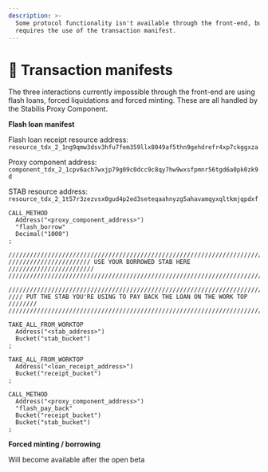 ```yaml
---
description: >-
  Some protocol functionality isn't available through the front-end, but
  requires the use of the transaction manifest.
---
```


# 🧾 Transaction manifests

The three interactions currently impossible through the front-end are using flash loans, forced liquidations and forced minting. These are all handled by the Stabilis Proxy Component.

**Flash loan manifest**

Flash loan receipt resource address: `resource_tdx_2_1ng9qmw3dsv3hfu7fem359llx8049af5thn9gehdrefr4xp7ckggxza`

Proxy component address: `component_tdx_2_1cpv6ach7wxjp79g09c0dcc9c8qy7hw9wxsfpmnr56tgd6a0pk0zk9d`

STAB resource address: `resource_tdx_2_1t57r3zezvsx0gud4p2ed3seteqaahnyzg5ahavamqyxqltkmjqpdxf`

```
CALL_METHOD
  Address("<proxy_component_address>")
  "flash_borrow"
  Decimal("1000")
;

////////////////////////////////////////////////////////////////////////////
/////////////////////// USE YOUR BORROWED STAB HERE ////////////////////////
////////////////////////////////////////////////////////////////////////////

////////////////////////////////////////////////////////////////////////////
//// PUT THE STAB YOU'RE USING TO PAY BACK THE LOAN ON THE WORK TOP ////////
////////////////////////////////////////////////////////////////////////////

TAKE_ALL_FROM_WORKTOP
  Address("<stab_address>")
  Bucket("stab_bucket")
;

TAKE_ALL_FROM_WORKTOP
  Address("<loan_receipt_address>")
  Bucket("receipt_bucket")
;

CALL_METHOD
  Address("<proxy_component_address>")
  "flash_pay_back"
  Bucket("receipt_bucket")
  Bucket("stab_bucket")
;
```



**Forced minting / borrowing**

Will become available after the open beta
